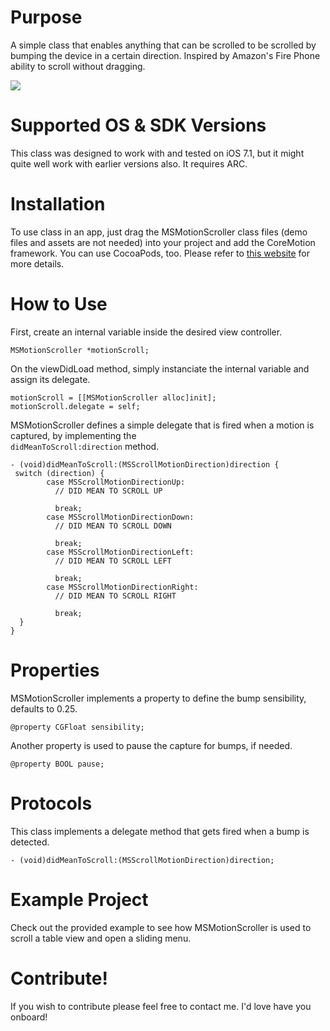Purpose
================

A simple class that enables anything that can be scrolled to be scrolled by bumping the device in a certain direction. Inspired by Amazon's Fire Phone ability to scroll without dragging. 

![](http://www.hellodev.us/repos/MSMotionScroller/MSMotionScroller-V1.0.gif)

Supported OS & SDK Versions
================
This class was designed to work with and tested on iOS 7.1, but it might quite well work with earlier versions also. It requires ARC.

Installation
================
To use class in an app, just drag the MSMotionScroller class files (demo files and assets are not needed) into your project and add the CoreMotion framework. You can use CocoaPods, too. Please refer to [this website](http://guides.cocoapods.org/using/using-cocoapods.html "Using CocoaPods") for more details.

How to Use
================
First, create an internal variable inside the desired view controller.
```
MSMotionScroller *motionScroll;
```
On the viewDidLoad method, simply instanciate the internal variable and assign its delegate.
```
motionScroll = [[MSMotionScroller alloc]init];
motionScroll.delegate = self;
```
MSMotionScroller defines a simple delegate that is fired when a motion is captured, by implementing the <code> didMeanToScroll:direction</code> method.
```
- (void)didMeanToScroll:(MSScrollMotionDirection)direction {
 switch (direction) {
        case MSScrollMotionDirectionUp:
          // DID MEAN TO SCROLL UP
        
          break;
        case MSScrollMotionDirectionDown:
          // DID MEAN TO SCROLL DOWN
        
          break;
        case MSScrollMotionDirectionLeft:
          // DID MEAN TO SCROLL LEFT

          break;
        case MSScrollMotionDirectionRight:
          // DID MEAN TO SCROLL RIGHT

          break;
  }
}
```

Properties
================
MSMotionScroller implements a property to define the bump sensibility, defaults to 0.25.
```
@property CGFloat sensibility;
```

Another property is used to pause the capture for bumps, if needed.

```
@property BOOL pause;
```

Protocols
================
This class implements a delegate method that gets fired when a bump is detected.

```
- (void)didMeanToScroll:(MSScrollMotionDirection)direction;
```

Example Project
================
Check out the provided example to see how MSMotionScroller is used to scroll a table view and open a sliding menu.

Contribute!
================
If you wish to contribute please feel free to contact me. I'd love have you onboard!
